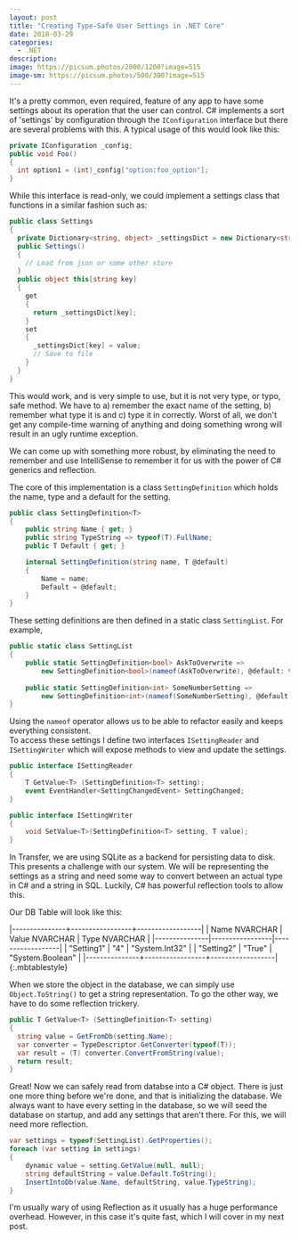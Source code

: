 ```yaml
---
layout: post
title: "Creating Type-Safe User Settings in .NET Core"
date: 2018-03-29
categories:
  - .NET
description:
image: https://picsum.photos/2000/1200?image=515
image-sm: https://picsum.photos/500/300?image=515
---
```


It's a pretty common, even required, feature of any app to have some settings about its operation that the user can control. C# implements a sort of 'settings' by configuration through the `IConfiguration` interface but there are several problems with this. A typical usage of this would look like this: 

~~~ csharp
private IConfiguration _config;
public void Foo()
{
  int option1 = (int)_config["option:foo_option"];
}
~~~

While this interface is read-only, we could implement a settings class that functions in a similar fashion such as:

~~~ csharp
public class Settings
{
  private Dictionary<string, object> _settingsDict = new Dictionary<string, object>();
  public Settings()
  {
    // Load from json or some other store
  }
  public object this[string key]
  {
    get
    {
      return _settingsDict[key];
    }
    set
    {
      _settingsDict[key] = value;
      // Save to file
    }
  }
}
~~~
This would work, and is very simple to use, but it is not very type, or typo, safe method. We have to a) remember the exact name of the setting, b) remember what type it is and c) type it in correctly. Worst of all, we don't get any compile-time warning of anything and doing something wrong will result in an ugly runtime exception.  

We can come up with something more robust, by eliminating the need to remember and use IntelliSense to remember it for us with the power of C# generics and reflection.

The core of this implementation is a class `SettingDefinition` which holds the name, type and a default for the setting.

~~~ csharp
public class SettingDefinition<T>
{
    public string Name { get; }
    public string TypeString => typeof(T).FullName;
    public T Default { get; }

    internal SettingDefinition(string name, T @default)
    {
        Name = name;
        Default = @default;
    }
}
~~~

These setting definitions are then defined in a static class `SettingList`. For example,

~~~ csharp
public static class SettingList
{
    public static SettingDefinition<bool> AskToOverwrite => 
        new SettingDefinition<bool>(nameof(AskToOverwrite), @default: true);
    
    public static SettingDefinition<int> SomeNumberSetting => 
        new SettingDefinition<int>(nameof(SomeNumberSetting), @default: 4);
}
~~~

Using the `nameof` operator allows us to be able to refactor easily and keeps everything consistent.  
To access these settings I define two interfaces `ISettingReader` and `ISettingWriter` which will expose methods to view and update the settings.  

~~~ csharp
public interface ISettingReader
{
    T GetValue<T> (SettingDefinition<T> setting);
    event EventHandler<SettingChangedEvent> SettingChanged;
}

public interface ISettingWriter
{
    void SetValue<T>(SettingDefinition<T> setting, T value);
}
~~~

In Transfer, we are using SQLite as a backend for persisting data to disk. This presents a challenge with our system. We will be representing the settings as a string and need some way to convert between an actual type in C# and a string in SQL. Luckily, C# has powerful reflection tools to allow this.

Our DB Table will look like this:

|---------------+-----------------+------------------|
| Name NVARCHAR | Value NVARCHAR  | Type NVARCHAR    |
|---------------|-----------------|------------------|
| "Setting1"    | "4"             | "System.Int32"   |
| "Setting2"    | "True"          | "System.Boolean" |
|---------------+-----------------+------------------|
{:.mbtablestyle}


When we store the object in the database, we can simply use `Object.ToString()` to get a string representation. To go the other way, we have to do some reflection trickery.

~~~ csharp
public T GetValue<T> (SettingDefinition<T> setting)
{
  string value = GetFromDb(setting.Name);
  var converter = TypeDescriptor.GetConverter(typeof(T));
  var result = (T) converter.ConvertFromString(value);
  return result;
}
~~~

Great! Now we can safely read from databse into a C# object. There is just one more thing before we're done, and that is initializing the database. We always want to have every setting in the database, so we will seed the database on startup, and add any settings that aren't there. For this, we will need more reflection.

~~~ csharp
var settings = typeof(SettingList).GetProperties();
foreach (var setting in settings)
{
    dynamic value = setting.GetValue(null, null);
    string defaultString = value.Default.ToString();
    InsertIntoDb(value.Name, defaultString, value.TypeString);
}
~~~

I'm usually wary of using Reflection as it usually has a huge performance overhead. However, in this case it's quite fast, which I will cover in my next post.